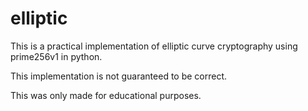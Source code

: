 # elliptic

This is a practical implementation of elliptic curve cryptography using prime256v1 in python.

This implementation is not guaranteed to be correct.

This was only made for educational purposes.
